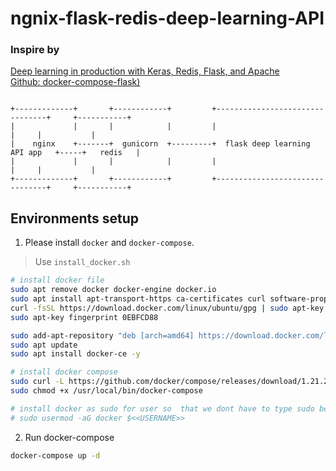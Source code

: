 # ngnix-flask-redis-deep-learning-API

### Inspire by 
[Deep learning in production with Keras, Redis, Flask, and Apache](https://www.pyimagesearch.com/2018/02/05/deep-learning-production-keras-redis-flask-apache/)  
[Github: docker-compose-flask)](https://github.com/xiaopeng163/docker-compose-flask)

```

+-------------+       +------------+         +--------------------------------+     +-----------+
|             |       |            |         |                                |     |           |
|    nginx    +-------+  gunicorn  +---------+  flask deep learning API app   +-----+   redis   |
|             |       |            |         |                                |     |           |
+-------------+       +------------+         +--------------------------------+     +-----------+

```

## Environments setup

1. Please install `docker` and `docker-compose`.  
> Use ``install_docker.sh``

```sh
# install docker file
sudo apt remove docker docker-engine docker.io
sudo apt install apt-transport-https ca-certificates curl software-properties-common -y
curl -fsSL https://download.docker.com/linux/ubuntu/gpg | sudo apt-key add -
sudo apt-key fingerprint 0EBFCD88

sudo add-apt-repository "deb [arch=amd64] https://download.docker.com/linux/ubuntu $(lsb_release -cs) stable"
sudo apt update
sudo apt install docker-ce -y

# install docker compose
sudo curl -L https://github.com/docker/compose/releases/download/1.21.2/docker-compose-$(uname -s)-$(uname -m) -o /usr/local/bin/docker-compose
sudo chmod +x /usr/local/bin/docker-compose

# install docker as sudo for user so  that we dont have to type sudo before docker
# sudo usermod -aG docker $<<USERNAME>>
```

2. Run docker-compose

```sh
docker-compose up -d
```